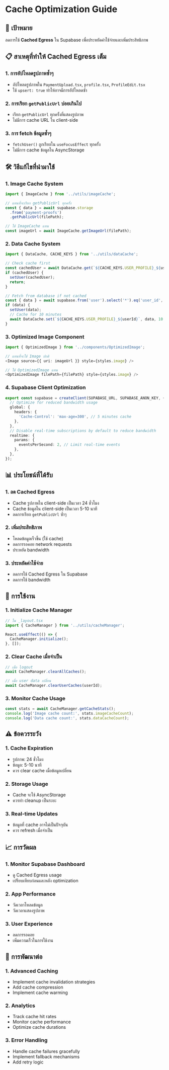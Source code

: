 # Cache Optimization Guide

## 🎯 เป้าหมาย
ลดการใช้ **Cached Egress** ใน Supabase เพื่อประหยัดค่าใช้จ่ายและเพิ่มประสิทธิภาพ

## 📋 สาเหตุที่ทำให้ Cached Egress เต็ม

### 1. **การอัปโหลดรูปภาพซ้ำๆ**
- อัปโหลดรูปภาพใน `PaymentUpload.tsx`, `profile.tsx`, `ProfileEdit.tsx`
- ใช้ `upsert: true` ทำให้อาจมีการอัปโหลดซ้ำ

### 2. **การเรียก `getPublicUrl` บ่อยเกินไป**
- เรียก `getPublicUrl` ทุกครั้งที่แสดงรูปภาพ
- ไม่มีการ cache URL ใน client-side

### 3. **การ fetch ข้อมูลซ้ำๆ**
- `fetchUser()` ถูกเรียกใน `useFocusEffect` ทุกครั้ง
- ไม่มีการ cache ข้อมูลใน AsyncStorage

## 🛠️ วิธีแก้ไขที่นำมาใช้

### 1. **Image Cache System**
```typescript
import { ImageCache } from '../utils/imageCache';

// แทนที่จะเรียก getPublicUrl ทุกครั้ง
const { data } = await supabase.storage
  .from('payment-proofs')
  .getPublicUrl(filePath);

// ใช้ ImageCache แทน
const imageUrl = await ImageCache.getImageUrl(filePath);
```

### 2. **Data Cache System**
```typescript
import { DataCache, CACHE_KEYS } from '../utils/dataCache';

// Check cache first
const cachedUser = await DataCache.get(`${CACHE_KEYS.USER_PROFILE}_${userId}`);
if (cachedUser) {
  setUser(cachedUser);
  return;
}

// Fetch from database if not cached
const { data } = await supabase.from('user').select('*').eq('user_id', userId).single();
if (data) {
  setUser(data);
  // Cache for 10 minutes
  await DataCache.set(`${CACHE_KEYS.USER_PROFILE}_${userId}`, data, 10 * 60 * 1000);
}
```

### 3. **Optimized Image Component**
```typescript
import { OptimizedImage } from '../components/OptimizedImage';

// แทนที่จะใช้ Image ปกติ
<Image source={{ uri: imageUrl }} style={styles.image} />

// ใช้ OptimizedImage แทน
<OptimizedImage filePath={filePath} style={styles.image} />
```

### 4. **Supabase Client Optimization**
```typescript
export const supabase = createClient(SUPABASE_URL, SUPABASE_ANON_KEY, {
  // Optimize for reduced bandwidth usage
  global: {
    headers: {
      'Cache-Control': 'max-age=300', // 5 minutes cache
    },
  },
  // Disable real-time subscriptions by default to reduce bandwidth
  realtime: {
    params: {
      eventsPerSecond: 2, // Limit real-time events
    },
  },
});
```

## 📊 ประโยชน์ที่ได้รับ

### 1. **ลด Cached Egress**
- Cache รูปภาพใน client-side เป็นเวลา 24 ชั่วโมง
- Cache ข้อมูลใน client-side เป็นเวลา 5-10 นาที
- ลดการเรียก `getPublicUrl` ซ้ำๆ

### 2. **เพิ่มประสิทธิภาพ**
- โหลดข้อมูลเร็วขึ้น (ใช้ cache)
- ลดการรอคอย network requests
- ประหยัด bandwidth

### 3. **ประหยัดค่าใช้จ่าย**
- ลดการใช้ Cached Egress ใน Supabase
- ลดการใช้ bandwidth

## 🔧 การใช้งาน

### 1. **Initialize Cache Manager**
```typescript
// ใน _layout.tsx
import { CacheManager } from '../utils/cacheManager';

React.useEffect(() => {
  CacheManager.initialize();
}, []);
```

### 2. **Clear Cache เมื่อจำเป็น**
```typescript
// เมื่อ logout
await CacheManager.clearAllCaches();

// เมื่อ user data เปลี่ยน
await CacheManager.clearUserCaches(userId);
```

### 3. **Monitor Cache Usage**
```typescript
const stats = await CacheManager.getCacheStats();
console.log('Image cache count:', stats.imageCacheCount);
console.log('Data cache count:', stats.dataCacheCount);
```

## ⚠️ ข้อควรระวัง

### 1. **Cache Expiration**
- รูปภาพ: 24 ชั่วโมง
- ข้อมูล: 5-10 นาที
- ควร clear cache เมื่อข้อมูลเปลี่ยน

### 2. **Storage Usage**
- Cache จะใช้ AsyncStorage
- ควรทำ cleanup เป็นระยะ

### 3. **Real-time Updates**
- ข้อมูลที่ cache อาจไม่เป็นปัจจุบัน
- ควร refresh เมื่อจำเป็น

## 📈 การวัดผล

### 1. **Monitor Supabase Dashboard**
- ดู Cached Egress usage
- เปรียบเทียบก่อนและหลัง optimization

### 2. **App Performance**
- วัดเวลาโหลดข้อมูล
- วัดเวลาแสดงรูปภาพ

### 3. **User Experience**
- ลดการรอคอย
- เพิ่มความเร็วในการใช้งาน

## 🚀 การพัฒนาต่อ

### 1. **Advanced Caching**
- Implement cache invalidation strategies
- Add cache compression
- Implement cache warming

### 2. **Analytics**
- Track cache hit rates
- Monitor cache performance
- Optimize cache durations

### 3. **Error Handling**
- Handle cache failures gracefully
- Implement fallback mechanisms
- Add retry logic
